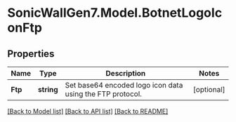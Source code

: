 # SonicWallGen7.Model.BotnetLogoIconFtp

## Properties

Name | Type | Description | Notes
------------ | ------------- | ------------- | -------------
**Ftp** | **string** | Set base64 encoded logo icon data using the FTP protocol. | [optional] 

[[Back to Model list]](../README.md#documentation-for-models) [[Back to API list]](../README.md#documentation-for-api-endpoints) [[Back to README]](../README.md)

